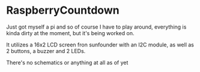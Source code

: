 # RaspberryCountdown

Just got myself a pi and so of course I have to play around, everything is kinda dirty at the moment, but it's being worked on. 

It utilizes a 16x2 LCD screen fron sunfounder with an I2C module, as well as 2 buttons, a buzzer and 2 LEDs.

There's no schematics or anything at all as of yet

